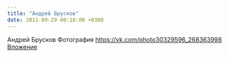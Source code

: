 ```yaml
---
title: "Андрей Брусков"
date: 2011-09-29 00:18:00 +0300
---
```


Андрей Брусков
Фотография
<a class="vk-attach" href="https://vk.com/photo30329596_268363998">https://vk.com/photo30329596_268363998</a>
<a class="vk-attach" href="https://vk.com/photo30329596_268363998">Вложение</a>
